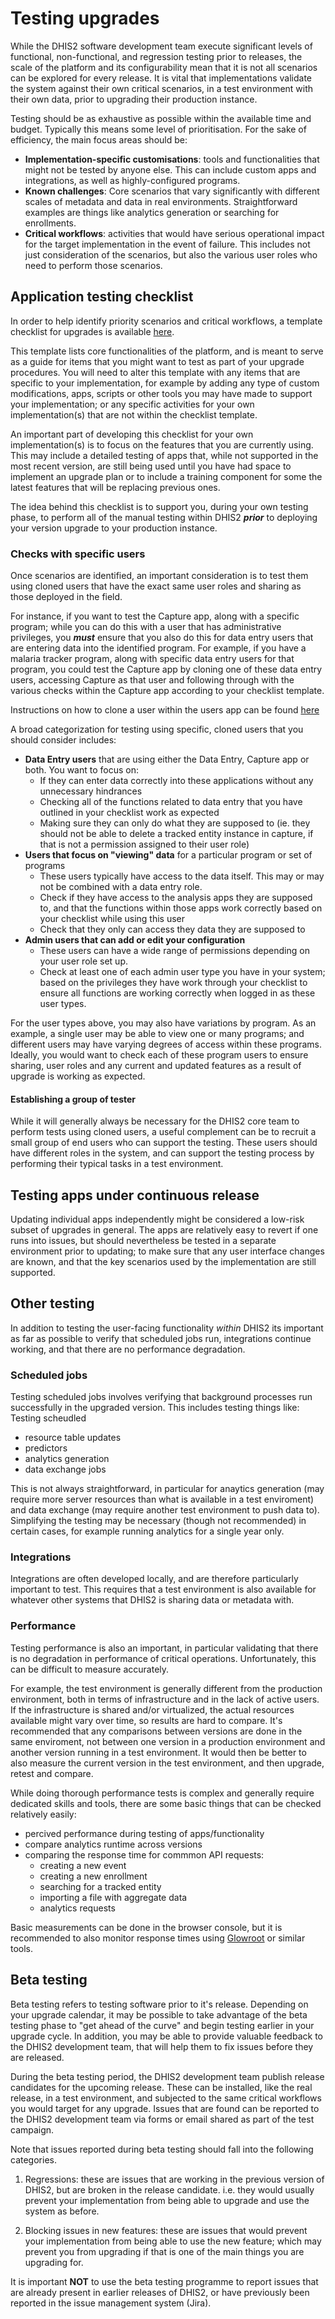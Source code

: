 # Testing upgrades

While the DHIS2 software development team execute significant levels of functional, non-functional, and regression testing prior to releases, the scale of the platform and its configurability mean that it is not all scenarios can be explored for every release. It is vital that implementations validate the system against their own critical scenarios, in a test environment with their own data, prior to upgrading their production instance.

Testing should be as exhaustive as possible within the available time and budget. Typically this means some level of prioritisation. For the sake of efficiency, the main focus areas should be:

* **Implementation-specific customisations**: tools and functionalities that might not be tested by anyone else. This can include custom apps and integrations, as well as highly-configured programs.
* **Known challenges**: Core scenarios that vary significantly with different scales of metadata and data in real environments. Straightforward examples are things like analytics generation or searching for enrollments.
* **Critical workflows**: activities that would have serious operational impact for the target implementation in the event of failure. This includes not just consideration of the scenarios, but also the various user roles who need to perform those scenarios.


## Application testing checklist

In order to help identify priority scenarios and critical workflows, a template checklist for upgrades is available [here](https://docs.google.com/spreadsheets/d/1-UznbOoEVo3YJyYbYveSrJ5GKFtP4FUR-ZKJdyse3X8).

This template lists core functionalities of the platform, and is meant to serve as a guide for items that you might want to test as part of your upgrade procedures. You will need to alter this template with any items that are specific to your implementation, for example by adding any type of custom modifications, apps, scripts or other tools you may have made to support your implementation; or any specific activities for your own implementation(s) that are not within the checklist template.

An important part of developing this checklist for your own implementation(s) is to focus on the features that you are currently using. This may include a detailed testing of apps that, while not supported in the most recent version, are still being used until you have had space to implement an upgrade plan or to include a training component for some the latest features that will be replacing previous ones.

The idea behind this checklist is to support you, during your own testing phase, to perform all of the manual testing within DHIS2 ***prior*** to deploying your version upgrade to your production instance.

### Checks with specific users  

Once scenarios are identified, an important consideration is to test them using cloned users that have the exact same user roles and sharing as those deployed in the field.  

For instance, if you want to test the Capture app, along with a specific program; while you can do this with a user that has administrative privileges, you ***must*** ensure that you also do this for data entry users that are entering data into the identified program. For example, if you have a malaria tracker program, along with specific data entry users for that program, you could test the Capture app by cloning one of these data entry users, accessing Capture as that user and following through with the various checks within the Capture app according to your checklist template.

Instructions on how to clone a user within the users app can be found [here](#clone_user)

A broad categorization for testing using specific, cloned users that you should consider includes:

* **Data Entry users** that are using either the Data Entry, Capture app or both. You want to focus on:
    * If they can enter data correctly into these applications without any unnecessary hindrances
    * Checking all of the functions related to data entry that you have outlined in your checklist work as expected
    * Making sure they can only do what they are supposed to (ie. they should not be able to delete a tracked entity instance in capture, if that is not a permission assigned to their user role)
* **Users that focus on "viewing" data** for a particular program or set of programs
    * These users typically have access to the data itself. This may or may not be combined with a data entry role.
    * Check if they have access to the analysis apps they are supposed to, and that the functions within those apps work correctly based on your checklist while using this user
    * Check that they only can access they data they are supposed to
* **Admin users that can add or edit your configuration**
    * These users can have a wide range of permissions depending on your user role set up.
    * Check at least one of each admin user type you have in your system; based on the privileges they have work through your checklist to ensure all functions are working correctly when logged in as these user types.

For the user types above, you may also have variations by program. As an example, a single user may be able to view one or many programs; and different users may have varying degrees of access within these programs. Ideally, you would want to check each of these program users to ensure sharing, user roles and any current and updated features as a result of upgrade is working as expected.

#### Establishing a group of tester

While it will generally always be necessary for the DHIS2 core team to perform tests using cloned users, a useful complement can be to recruit a small group of end users who can support the testing. These users should have different roles in the system, and can support the testing process by performing their typical tasks in a test environment.

## Testing apps under continuous release

Updating individual apps independently might be considered a low-risk subset of upgrades in general. The apps are relatively easy to revert if one runs into issues, but should nevertheless be tested in a separate environment prior to updating; to make sure that any user interface changes are known, and that the key scenarios used by the implementation are still supported.

## Other testing
In addition to testing the user-facing functionality *within* DHIS2 its important as far as possible to verify that scheduled jobs run, integrations continue working, and that there are no performance degradation.

### Scheduled jobs

Testing scheduled jobs involves verifying that background processes run successfully in the upgraded version. This includes testing things like:
Testing scheudled

* resource table updates
* predictors
* analytics generation
* data exchange jobs

This is not always straightforward, in particular for anaytics generation (may require more server resources than what is available in a test enviroment) and data exchange (may require another test environment to push data to). Simplifying the testing may be necessary (though not recommended) in certain cases, for example running analytics for a single year only.

### Integrations

Integrations are often developed locally, and are therefore particularly important to test. This requires that a test environment is also available for whatever other systems that DHIS2 is sharing data or metadata with.

### Performance

Testing performance is also an important, in particular validating that there is no degradation in performance of critical operations. Unfortunately, this can be difficult to measure accurately.

For example, the test environment is generally different from the production environment, both in terms of infrastructure and in the lack of active users. If the infrastructure is shared and/or virtualized, the actual resources available might vary over time, so results are hard to compare. It's recommended that any comparisons between versions are done in the same enviroment, not between one version in a production environment and another version running in a test environment. It would then be better to also measure the current version in the test environment, and then upgrade, retest and compare.

While doing thorough performance tests is complex and generally require dedicated skills and tools, there are some basic things that can be checked relatively easily:

* percived performance during testing of apps/functionality
* compare analytics runtime across versions
* comparing the response time for commmon API requests:
    * creating a new event
    * creating a new enrollment
    * searching for a tracked entity
    * importing a file with aggregate data
    * analytics requests

Basic measurements can be done in the browser console, but it is recommended to also monitor response times using [Glowroot](https://glowroot.org/) or similar tools.

## Beta testing

Beta testing refers to testing software prior to it's release. Depending on your upgrade calendar, it may be possible to take advantage of the beta testing phase to "get ahead of the curve" and begin testing earlier in your upgrade cycle. In addition, you may be able to provide valuable feedback to the DHIS2 development team, that will help them to fix issues before they are released.

During the beta testing period, the DHIS2 development team publish release candidates for the upcoming release. These can be installed, like the real release, in a test environment, and subjected to the same critical workflows you would target for any upgrade. Issues that are found can be reported to the DHIS2 development team via forms or email shared as part of the test campaign.

Note that issues reported during beta testing should fall into the following categories.

1. Regressions: these are issues that are working in the previous version of DHIS2, but are broken in the release candidate. i.e. they would usually prevent your implementation from being able to upgrade and use the system as before.

2. Blocking issues in new features: these are issues that would prevent your implementation from being able to use the new feature; which may prevent you from upgrading if that is one of the main things you are upgrading for.

It is important **NOT** to use the beta testing programme to report issues that are already present in earlier releases of DHIS2, or have previously been reported in the issue management system (Jira).
